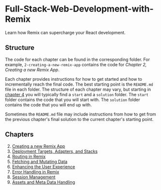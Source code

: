 # Full-Stack-Web-Development-with-Remix

Learn how Remix can supercharge your React development.

## Structure

The code for each chapter can be found in the corresponding folder. For example, `2-creating-a-new-remix-app` contains the code for _Chapter 2, Creating a new Remix App_.

Each chapter provides instructions for how to get started and how to incrementally reach the final code. The best starting point is the `README.md` file in each folder. The structure of each chapter may vary, but starting in [chapter 4](4-routing-in-remix/) you will typically find a `start` and a `solution` folder. The `start` folder contains the code that you will start with. The `solution` folder contains the code that you will end up with.

Sometimes the `README.md` file may include instructions from how to get from the previous chapter's final solution to the current chapter's starting point.

## Chapters

2. [Creating a new Remix App](2-creating-a-new-remix-app/)
3. [Deployment Targets, Adapters, and Stacks](3-deployment-targets-adapters-and-stacks)
4. [Routing in Remix](4-routing-in-remix/)
5. [Fetching and Mutating Data](5-fetching-and-mutating-data/)
6. [Enhancing the User Experience](6-enhancing-the-user-experience/)
7. [Error Handling in Remix](7-error-handling-in-remix/)
8. [Session Management](8-session-management/)
9. [Assets and Meta Data Handling](9-assets-and-meta-data-handling/)
